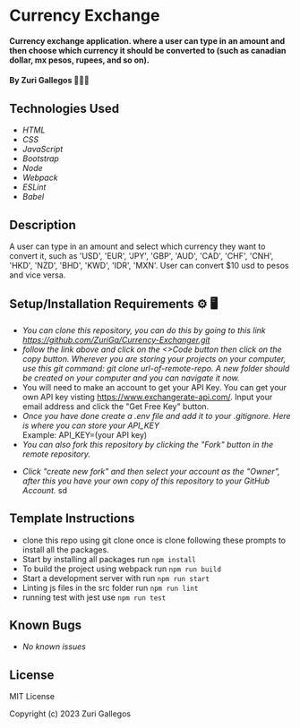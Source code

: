# Currency Exchange

#### Currency exchange application. where a user can type in an amount and then choose which currency it should be converted to (such as canadian dollar, mx pesos, rupees, and so on). 

#### By Zuri Gallegos 👩🏾‍💻

## Technologies Used 

* _HTML_
* _CSS_ 
* _JavaScript_
* _Bootstrap_
* _Node_
* _Webpack_
* _ESLint_
* _Babel_

## Description

A user can type in an amount and select which currency they want to convert it, such as 'USD', 'EUR', 'JPY', 'GBP', 'AUD', 'CAD', 'CHF', 'CNH', 'HKD', 'NZD', 'BHD', 'KWD', 'IDR', 'MXN'. User can convert $10 usd to pesos and vice versa. 



## Setup/Installation Requirements ⚙️ 🖥️
* _You can clone this repository, you can do this by going to this link https://github.com/ZuriGa/Currency-Exchanger.git_
* _follow the link above and click on the <>Code button then click on the copy button. Wherever you are storing your projects on your computer, use this git command: git clone url-of-remote-repo. A new folder should be created on your computer and you can navigate it now._
* You will need to make an account to get your API Key. You can get your own API key visting https://www.exchangerate-api.com/. Input your email address and click the "Get Free Key" button.
* _Once you have done create a .env file and add it to your .gitignore. Here is where you can store your API_KEY_ \
Example: API_KEY=(your API key)
* _You can also fork this repository by clicking the "Fork" button in the remote repository._
<!-- ![My_Image](/src/assets/images/fork.jpeg) -->
* _Click "create new fork" and then select your account as the "Owner", after this you have your own copy of this repository to your GitHub Account._
sd


## Template Instructions 

* clone this repo using git clone <url>
once is clone following these prompts to install all the packages.
* Start by installing all packages run `npm install`
* To build the project using webpack run `npm run build`
* Start a development server with run `npm run start`
* Linting js files in the src folder run `npm run lint`
* running test with jest use `npm run test`


## Known Bugs

* _No known issues_


## License


MIT License

Copyright (c) 2023 Zuri Gallegos
